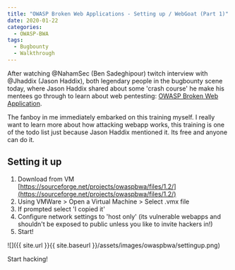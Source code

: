 ```yaml
---
title: "OWASP Broken Web Applications - Setting up / WebGoat (Part 1)"
date: 2020-01-22
categories:
  - OWASP-BWA
tags:
  - Bugbounty
  - Walkthrough
---
```


After watching @NahamSec (Ben Sadeghipour) twitch interview with @Jhaddix (Jason Haddix), both legendary people in the bugbounty scene today, where Jason Haddix shared about some 'crash course' he make his mentees go through to learn about web pentesting: [OWASP Broken Web Application](https://owasp.org/www-project-broken-web-applications/). 

The fanboy in me immediately embarked on this training myself. I really want to learn more about how attacking webapp works, this training is one of the todo list just because Jason Haddix mentioned it. Its free and anyone can do it. 

## Setting it up
1. Download from VM [https://sourceforge.net/projects/owaspbwa/files/1.2/](https://sourceforge.net/projects/owaspbwa/files/1.2/)
2. Using VMWare > Open a Virtual Machine > Select .vmx file
3. If prompted select 'I copied it'
4. Configure network settings to 'host only' (its vulnerable webapps and shouldn't be exposed to public unless you like to invite hackers in!)
5. Start! 

![]({{ site.url }}{{ site.baseurl }}/assets/images/owaspbwa/settingup.png)

Start hacking! 



